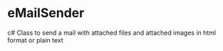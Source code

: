# eMailSender
c# Class to send a mail with attached files and attached images in html format or plain text 
